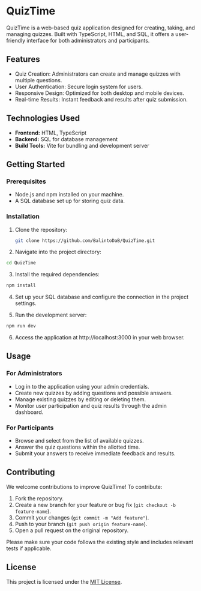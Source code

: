 # QuizTime

QuizTime is a web-based quiz application designed for creating, taking, and managing quizzes. Built with TypeScript, HTML, and SQL, it offers a user-friendly interface for both administrators and participants.

## Features

- Quiz Creation: Administrators can create and manage quizzes with multiple questions.
- User Authentication: Secure login system for users.
- Responsive Design: Optimized for both desktop and mobile devices.
- Real-time Results: Instant feedback and results after quiz submission.

## Technologies Used

- **Frontend:** HTML, TypeScript
- **Backend:** SQL for database management
- **Build Tools:** Vite for bundling and development server

## Getting Started

### Prerequisites

- Node.js and npm installed on your machine.
- A SQL database set up for storing quiz data.

### Installation

1. Clone the repository:
   ```bash
   git clone https://github.com/BalintoDaB/QuizTime.git
   ```
2. Navigate into the project directory:

```bash
cd QuizTime
```

3. Install the required dependencies:

```bash
npm install
```

4. Set up your SQL database and configure the connection in the project settings.

5. Run the development server:

```bash
npm run dev
```

6. Access the application at http://localhost:3000 in your web browser.

## Usage

### For Administrators

- Log in to the application using your admin credentials.
- Create new quizzes by adding questions and possible answers.
- Manage existing quizzes by editing or deleting them.
- Monitor user participation and quiz results through the admin dashboard.

### For Participants

- Browse and select from the list of available quizzes.
- Answer the quiz questions within the allotted time.
- Submit your answers to receive immediate feedback and results.

## Contributing

We welcome contributions to improve QuizTime! To contribute:

1. Fork the repository.
2. Create a new branch for your feature or bug fix (`git checkout -b feature-name`).
3. Commit your changes (`git commit -m "Add feature"`).
4. Push to your branch (`git push origin feature-name`).
5. Open a pull request on the original repository.

Please make sure your code follows the existing style and includes relevant tests if applicable.

## License

This project is licensed under the [MIT License](LICENSE).
   
